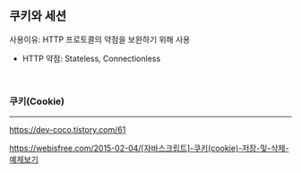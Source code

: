 <h2>쿠키와 세션</h2>
사용이유: HTTP 프로토콜의 약점을 보완하기 위해 사용

- HTTP 약점: Stateless, Connectionless

<br>

<h3>쿠키(Cookie)</h3>



<hr>

https://dev-coco.tistory.com/61

https://webisfree.com/2015-02-04/[자바스크립트]-쿠키(cookie)-저장-및-삭제-예제보기